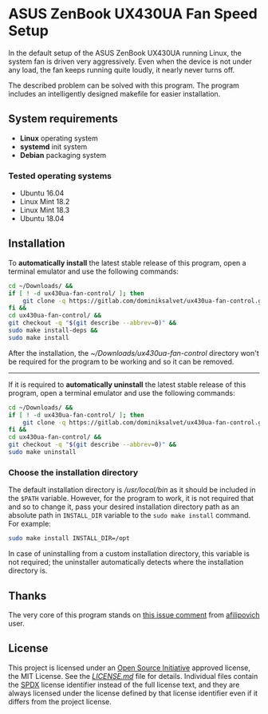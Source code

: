 # ASUS ZenBook UX430UA Fan Speed Setup

In the default setup of the ASUS ZenBook UX430UA running Linux, the system fan is driven very aggressively. Even when the device is not under any load, the fan keeps running quite loudly, it nearly never turns off.

The described problem can be solved with this program. The program includes an intelligently designed makefile for easier installation.

## System requirements

* **Linux** operating system
* **systemd** init system
* **Debian** packaging system

### Tested operating systems

* Ubuntu 16.04
* Linux Mint 18.2
* Linux Mint 18.3
* Ubuntu 18.04

## Installation

To **automatically install** the latest stable release of this program, open a terminal emulator and use the following commands:

```sh
cd ~/Downloads/ &&
if [ ! -d ux430ua-fan-control/ ]; then
    git clone -q https://gitlab.com/dominiksalvet/ux430ua-fan-control.git
fi &&
cd ux430ua-fan-control/ &&
git checkout -q "$(git describe --abbrev=0)" &&
sudo make install-deps &&
sudo make install
```

After the installation, the *~/Downloads/ux430ua-fan-control* directory won't be required for the program to be working and so it can be removed.

---

If it is required to **automatically uninstall** the latest stable release of this program, open a terminal emulator and use the following commands:

```sh
cd ~/Downloads/ &&
if [ ! -d ux430ua-fan-control/ ]; then
    git clone -q https://gitlab.com/dominiksalvet/ux430ua-fan-control.git
fi &&
cd ux430ua-fan-control/ &&
git checkout -q "$(git describe --abbrev=0)" &&
sudo make uninstall
```

### Choose the installation directory

The default installation directory is */usr/local/bin* as it should be included in the `$PATH` variable. However, for the program to work, it is not required that and so to change it, pass your desired installation directory path as an absolute path in `INSTALL_DIR` variable to the `sudo make install` command. For example:

```sh
sudo make install INSTALL_DIR=/opt
```

In case of uninstalling from a custom installation directory, this variable is not required; the uninstaller automatically detects where the installation directory is.

## Thanks

The very core of this program stands on [this issue comment](https://github.com/daringer/asus-fan/issues/44#issuecomment-307589414) from [afilipovich](https://github.com/afilipovich) user.

## License

This project is licensed under an [Open Source Initiative](https://opensource.org/) approved license, the MIT License. See the [*LICENSE.md*](LICENSE.md) file for details. Individual files contain the [SPDX](https://spdx.org/) license identifier instead of the full license text, and they are always licensed under the license defined by that license identifier even if it differs from the project license.

